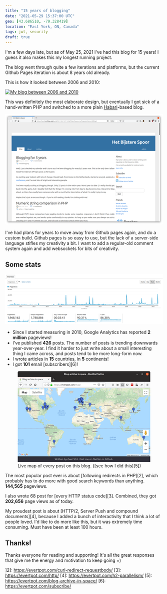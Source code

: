 ```yaml
---
title: "15 years of blogging"
date: "2021-05-29 15:37:00 UTC"
geo: [43.686510, -79.328419]
location: "East York, ON, Canada"
tags: jwt, security
draft: true
---
```


<link href="/assets/css/request-simulator.css" rel="stylesheet" type="text/css" />
<script src="/assets/js/request-simulator.js"></script>

I'm a few days late, but as of May 25, 2021 I've had this blog for 15 years!
I guess it also makes this my longest running project.

The blog went through quite a few iterations and platforms, but the current
Github Pages iteration is about 8 years old already.

This is how it looked between 2006 and 2010:

<a href="https://evertpot.com/resources/files/posts/bijsterespoorv2.png"><img src="https://evertpot.com/resources/files/posts/bijsterespoorv2.png" alt="My blog between 2006 and 2010" style="max-width:100%" /></a>

This was definitely the most elaborate design, but eventually I got sick of a
hand-written PHP and switched to a more plain [Habari][1]-based blog.


<a href="/assets/posts/blog-15-years/2011.png?2"><img src="/assets/posts/blog-15-years/2011.png?2" style="max-width:100%" alt="Habari Blog from 2011" /></a>

I've had plans for years to move away from Github pages again, and do a custom
build. Github pages is so easy to use, but the lack of a server-side language
stifles my creativity a bit. I want to add a regular-old comment system again
and add websockets for bits of creativity.

## Some stats

<a href="/assets/posts/blog-15-years/ga.png"><img src="/assets/posts/blog-15-years/ga.png" style="max-width:100%" alt="Habari Blog from ga" /></a>

* Since I started measuring in 2010, Google Analytics has reported
  **2 million** pageviews!
* I've published **426** posts. The number of posts is trending downwards
  year-over-year. I find it harder to just write about a small interesting
  thing I came across, and posts tend to be more long-form now.
* I wrote articles in **15** countries, in **5** continents!
* I got **101** email [subscribers][6]!

<figure>
  <a href="/map"><img src="/resources/images/posts/map/blog-map.png" style="max-width: 100%" /></a>
  <figcaption>Live map of every post on this blog. ([see how I did this][5])</figcaption>
</figure>

The most popular post ever is about [following redirects in PHP][2], which
probably has to do more with good search keywords than anything. **144,565**
pageviews.

I also wrote 68 post for [every HTTP status code][3]. Combined, they got
**202,656** page views as of today.

My proudest post is about [HTTP/2, Server Push and compound documents][4],
because I added a bunch of interactivity that I think a lot of people loved.
I'd like to do more like this, but it was extremely time consuming. Must have
been at least 100 hours.

<div class="request-simulator" data-id="h2-cors"></div>

## Thanks!

Thanks everyone for reading and supporting! It's all the great responses that
give me the energy and motivation to keep going =)


[1]: https://en.wikipedia.org/wiki/Habari
]2]: https://evertpot.com/curl-redirect-requestbody/
[3]: https://evertpot.com/http/
[4]: https://evertpot.com/h2-parallelism/
[5]: https://evertpot.com/blog-archive-in-space/
[6]: https://evertpot.com/subscribe/

